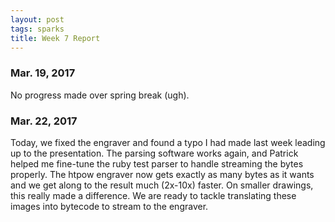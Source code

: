 ```yaml
---
layout: post
tags: sparks
title: Week 7 Report
---
```


### Mar. 19, 2017

No progress made over spring break (ugh).

### Mar. 22, 2017

Today, we fixed the engraver and found a typo I had made last week leading up to the presentation. The parsing software works again, and Patrick helped me fine-tune the ruby test parser to handle streaming the bytes properly. The htpow engraver now gets exactly as many bytes as it wants and we get along to the result much (2x-10x) faster. On smaller drawings, this really made a difference. We are ready to tackle translating these images into bytecode to stream to the engraver.

